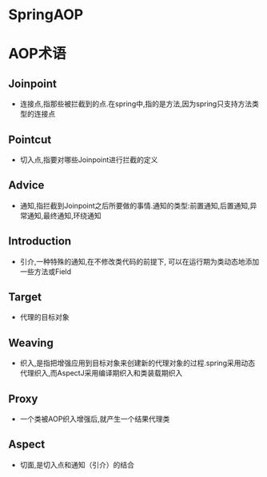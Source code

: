 # SpringAOP



# AOP术语



## Joinpoint



* 连接点,指那些被拦截到的点.在spring中,指的是方法,因为spring只支持方法类型的连接点



## Pointcut



* 切入点,指要对哪些Joinpoint进行拦截的定义



## Advice



* 通知,指拦截到Joinpoint之后所要做的事情.通知的类型:前置通知,后置通知,异常通知,最终通知,环绕通知



## Introduction



* 引介,一种特殊的通知,在不修改类代码的前提下, 可以在运行期为类动态地添加一些方法或Field



## Target



* 代理的目标对象



## Weaving



* 织入,是指把增强应用到目标对象来创建新的代理对象的过程.spring采用动态代理织入,而AspectJ采用编译期织入和类装载期织入



## Proxy



* 一个类被AOP织入增强后,就产生一个结果代理类



## Aspect



* 切面,是切入点和通知（引介）的结合